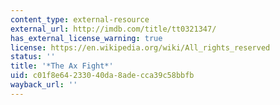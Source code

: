 ```yaml
---
content_type: external-resource
external_url: http://imdb.com/title/tt0321347/
has_external_license_warning: true
license: https://en.wikipedia.org/wiki/All_rights_reserved
status: ''
title: '*The Ax Fight*'
uid: c01f8e64-2330-40da-8ade-cca39c58bbfb
wayback_url: ''
---
```


